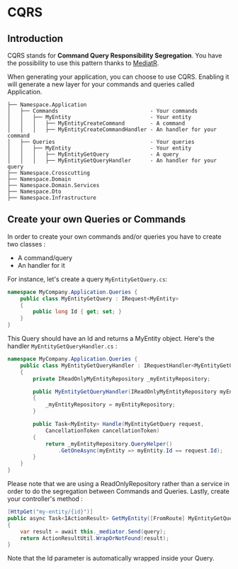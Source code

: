 
# CQRS

## Introduction

CQRS stands for **Command Query Responsibility Segregation**.  You have the possibility to use this pattern thanks to [MediatR](https://github.com/jbogard/MediatR).

When generating your application, you can choose to use CQRS. Enabling it will generate a new layer for your commands and queries called Application.

```
├── Namespace.Application
│   ├── Commands                             - Your commands
│   │   ├── MyEntity                         - Your entity
│   │   │   ├── MyEntityCreateCommand        - A command
│   │   │   ├── MyEntityCreateCommandHandler - An handler for your command
│   ├── Queries                              - Your queries
│   │   ├── MyEntity                         - Your entity
│   │   │   ├── MyEntityGetQuery             - A query
│   │   │   ├── MyEntityGetQueryHandler      - An handler for your query
├── Namespace.Crosscutting
├── Namespace.Domain
├── Namespace.Domain.Services
├── Namespace.Dto
├── Namespace.Infrastructure
```

## Create your own Queries or Commands

In order to create your own commands and/or queries you have to create two classes :
- A command/query
- An handler for it

For instance, let's create a query `MyEntityGetQuery.cs`:

```csharp
namespace MyCompany.Application.Queries {
    public class MyEntityGetQuery : IRequest<MyEntity>
    {
        public long Id { get; set; }
    }
}
```
This Query should have an Id and returns a MyEntity object.
Here's the handler `MyEntityGetQueryHandler.cs` :
```csharp
namespace MyCompany.Application.Queries {
    public class MyEntityGetQueryHandler : IRequestHandler<MyEntityGetQuery, MyEntity>
    {
        private IReadOnlyMyEntityRepository _myEntityRepository;

        public MyEntityGetQueryHandler(IReadOnlyMyEntityRepository myEntityRepository)
        {
            _myEntityRepository = myEntityRepository;
        }

        public Task<MyEntity> Handle(MyEntityGetQuery request,
	        CancellationToken cancellationToken)
        {
            return _myEntityRepository.QueryHelper()
                .GetOneAsync(myEntity => myEntity.Id == request.Id);
        }
    }
}
```
Please note that we are using a ReadOnlyRepository rather than a service in order to do the segregation between Commands and Queries. Lastly, create your controller's method :
```csharp
[HttpGet("my-entity/{id}")]
public async Task<IActionResult> GetMyEntity([FromRoute] MyEntityGetQuery query)
{
	var result = await this._mediator.Send(query);
	return ActionResultUtil.WrapOrNotFound(result);
}
```
Note that the Id parameter is automatically wrapped inside your Query.
